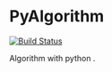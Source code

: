 # PyAlgorithm
<a href="https://travis-ci.org/joway/PyAlgorithm"><img src="https://travis-ci.org/joway/PyAlgorithm.svg?branch=master" alt="Build Status"></a>


Algorithm with python . 
